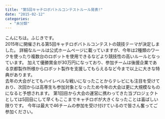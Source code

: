 ```yaml
---
title: "第5回キャチロボバトルコンテストルール発表!"
date: "2015-02-12"
categories: 
  - "未分類"
---
```


こんにちは。ふじきです。  
2015年に開催される第5回キャチロボバトルコンテストの競技テーマが決定しました。 詳細なルールは公式ホームページに載っていますが、今年は2種類のワークを使ったり複数台のロボットを使用できるなどより競技性の高いルールとなっています。 加えて優勝賞金が30万円になっており、参加チームは後援企業である京都製作所様からロボット製作を支援してもらえるなど今まで以上に大きな特典があります。  
去年の大会がとてもハイレベルな戦いになったことからテレビにも注目を受けており、次回からは高専生も参加対象となったため今年の大会は更に大規模なものになると予想されます。 第1回目から大会の運営に携わってきた当プロジェクトとしては5回目にして早くもここまでキャチロボが大きくなったことは喜ばしい限りです。 今年は最大で46チームの参加を受け付けているので皆さん奮ってご参加ください。
